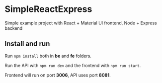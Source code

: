 # SimpleReactExpress

Simple example project with React + Material UI frontend, Node + Express backend

## Install and run

Run `npm install` both in **be** and **fe** folders. 

Run the API with `npm run dev` and the frontend with `npm run start`. 

Frontend will run on port **3006**, API uses port **8081**.
